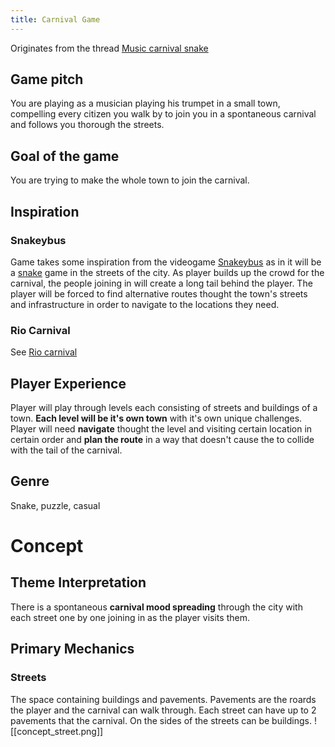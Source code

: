 ```yaml
---
title: Carnival Game
---
```

Originates from the thread [Music carnival snake](https://discord.com/channels/1177382853101760634/1195396238615523378)

## Game pitch 

You are playing as a musician playing his trumpet in a small town, compelling every citizen you walk by to join you in a spontaneous carnival and follows you thorough the streets. 

## Goal of the game

You are trying to make the whole town to join the carnival. 
## Inspiration 

### Snakeybus

Game takes some inspiration from the videogame [Snakeybus](https://store.steampowered.com/app/1012560/Snakeybus/)
as in it will be a [snake](https://en.wikipedia.org/wiki/Snake_(video_game_genre)) game in the streets of the city. As player builds up the crowd for the carnival, the people joining in will create a long tail behind the player. The player will be forced to find alternative routes thought the town's streets and infrastructure in order to navigate to the locations they need.

### Rio Carnival

See [Rio carnival](https://en.wikipedia.org/wiki/Rio_Carnival)

## Player Experience

Player will play through levels each consisting of streets and buildings of a town. **Each level will be it's own town** with it's own unique challenges. Player will need **navigate** thought the level and visiting certain location in certain order and **plan the route** in a way that doesn't cause the to collide with the tail of the carnival.     

## Genre
Snake, puzzle, casual

# Concept 

## Theme Interpretation

There is a spontaneous **carnival mood spreading** through the city with each street one by one joining in as the player visits them. 


## Primary Mechanics

### Streets 
The space containing buildings and pavements. Pavements are the roards the player and the carnival can walk through. Each street can have up to 2 pavements that the carnival.  On the sides of the streets can be buildings. 
![[concept_street.png]]